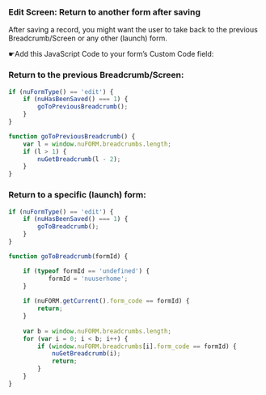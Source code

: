 ### Edit Screen: Return to another form after saving

After saving a record, you might want the user to take back to the previous Breadcrumb/Screen or any other (launch) form.

☛Add this JavaScript Code to your form’s Custom Code field:

### Return to the previous Breadcrumb/Screen:

```javascript
if (nuFormType() == 'edit') {
    if (nuHasBeenSaved() === 1) {
        goToPreviousBreadcrumb();
    }
}

function goToPreviousBreadcrumb() {
    var l = window.nuFORM.breadcrumbs.length;
    if (l > 1) {
        nuGetBreadcrumb(l - 2);
    }
}

```

### Return to a specific (launch) form:

```javascript
if (nuFormType() == 'edit') {
    if (nuHasBeenSaved() === 1) {
        goToBreadcrumb();
    }
}

function goToBreadcrumb(formId) {

    if (typeof formId == 'undefined') {
           formId = 'nuuserhome';
    }
		
    if (nuFORM.getCurrent().form_code == formId) {
        return;
    }
	
    var b = window.nuFORM.breadcrumbs.length;
    for (var i = 0; i < b; i++) {
        if (window.nuFORM.breadcrumbs[i].form_code == formId) {
            nuGetBreadcrumb(i);
            return;
        }
    }
}
```
